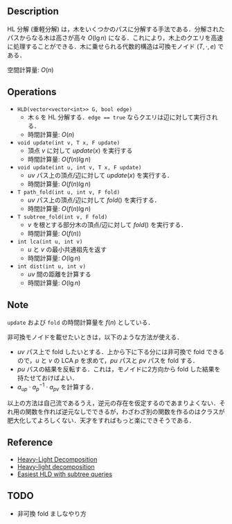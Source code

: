 ## Description

HL 分解 (重軽分解) は，木をいくつかのパスに分解する手法である．分解されたパスからなる木は高さが高々 $O(\lg n)$ になる．これにより，木上のクエリを高速に処理することができる．木に乗せられる代数的構造は可換モノイド $(T, \cdot, e)$ である．

空間計算量: $O(n)$

## Operations

- `HLD(vector<vector<int>> G, bool edge)`
    - 木 `G` を HL 分解する．`edge == true` ならクエリは辺に対して実行される．
    - 時間計算量: $O(n)$
- `void update(int v, T x, F update)`
    - 頂点 $v$ に対して $update(x)$ を実行する
    - 時間計算量: $O(f(n) \lg n)$
- `void update(int u, int v, T x, F update)`
    - $uv$ パス上の頂点/辺に対して $update(x)$ を実行する．
    - 時間計算量: $O(f(n) \lg n)$
- `T path_fold(int u, int v, F fold)`
    - $uv$ パス上の頂点/辺に対して $fold()$ を実行する．
    - 時間計算量: $O(f(n) \lg n)$
- `T subtree_fold(int v, F fold)`
    - $v$ を根とする部分木の頂点/辺に対して $fold()$ を実行する．
    - 時間計算量: $O(f(n))$
- `int lca(int u, int v)`
    - $u$ と $v$ の最小共通祖先を返す
    - 時間計算量: $O(\lg n)$
- `int dist(int u, int v)`
    - $uv$ 間の距離を計算する
    - 時間計算量: $O(\lg n)$

## Note

`update` および `fold` の時間計算量を $f(n)$ としている．

非可換モノイドを載せたいときは，以下のような方法が使える．
- $uv$ パス上で fold したいとする．上から下に下る分には非可換で fold できるので，$u$ と $v$ の LCA $p$ を求めて，$pu$ パスと $pv$ パスを fold する．
- $pu$ パスの結果を反転する．これは，モノイドに2方向から fold した結果を持たせておけばよい．
- $a_{up} \cdot a_p^{-1} \cdot a_{pv}$ を計算する．

以上の方法は自己流であるうえ，逆元の存在を仮定するのであまりよくない．それ用の関数を作れば逆元なしでできるが，わざわざ別の関数を作るのはクラスが肥大化してよろしくない．天才をすればもっと楽にできそうである．

## Reference

- [Heavy-Light Decomposition](https://math314.hateblo.jp/entry/2014/06/24/220107)
- [Heavy-light decomposition](https://cp-algorithms.com/graph/hld.html)
- [Easiest HLD with subtree queries](https://codeforces.com/blog/entry/53170)

## TODO

- 非可換 fold ましなやり方